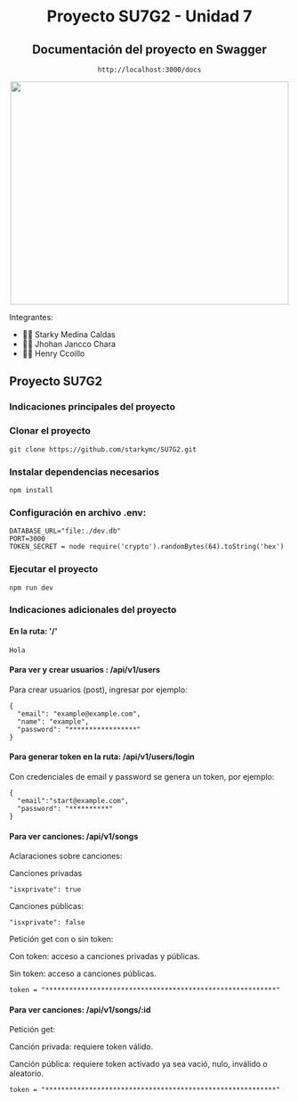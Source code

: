 <div align="center">
<h1 style="text-align: center;">Proyecto SU7G2 - Unidad 7</h1>


<h2>Documentación del proyecto en Swagger </h2>

    http://localhost:3000/docs
</div>
<div align="center">
<img aling="center" width="500" height="400" src="https://i.ibb.co/PgqTxTq/2023-01-24-14h33-53.png" />
</div>

Integrantes:

- 👨‍💻 Starky Medina Caldas
- 👨‍💻 Jhohan Jancco Chara
- 👨‍💻 Henry Ccoillo

## **Proyecto SU7G2**
### **Indicaciones principales del proyecto**
### **Clonar el proyecto**

    git clone https://github.com/starkymc/SU7G2.git

### **Instalar dependencias necesarios**

    npm install

### **Configuración en archivo .env:**

    DATABASE_URL="file:./dev.db"
    PORT=3000
    TOKEN_SECRET = node require('crypto').randomBytes(64).toString('hex')
    
### **Ejecutar el proyecto**

    npm run dev
    
### **Indicaciones adicionales del proyecto**

#### **En la ruta: '/'**

    Hola
    
#### **Para ver y crear usuarios : /api/v1/users**

Para crear usuarios (post), ingresar por ejemplo:


    {
      "email": "example@example.com",
      "name": "example",
      "password": "*****************"
    }
    
    
#### **Para generar token en la ruta: /api/v1/users/login**

Con credenciales de email y password se genera un token, por ejemplo:


    {
      "email":"start@example.com",
      "password": "**********"
    }


#### **Para ver canciones: /api/v1/songs**

Aclaraciones sobre canciones: 

Canciones privadas


    "isxprivate": true
    
    
Canciones públicas: 
    
    "isxprivate": false

        
Petición get con o sin token:

Con token: acceso a canciones privadas y públicas.

Sin token: acceso a canciones públicas.

    token = "**********************************************************"
    
#### **Para ver canciones: /api/v1/songs/:id**
Petición get:

Canción privada: requiere token válido.

Canción pública: requiere token activado ya sea vació, nulo, inválido o aleatorio.


    token = "**********************************************************"
    

